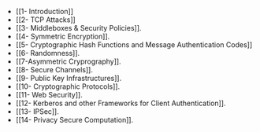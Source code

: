 -  [[1- Introduction]]
- [[2- TCP Attacks]]
- [[3- Middleboxes & Security Policies]].
- [[4- Symmetric Encryption]].
- [[5- Cryptographic Hash Functions and Message Authentication Codes]]
- [[6- Randomness]].
- [[7-Asymmetric Cryprography]].
- [[8- Secure Channels]].
- [[9- Public Key Infrastructures]].
- [[10- Cryptographic Protocols]].
- [[11- Web Security]].
- [[12- Kerberos and other Frameworks for Client Authentication]].
- [[13- IPSec]].
- [[14- Privacy Secure Computation]].
